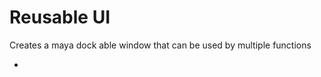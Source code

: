 <h1>Reusable UI</h1>
Creates a maya dock able window that can be used by multiple functions 

<ul>
  <li>
    
